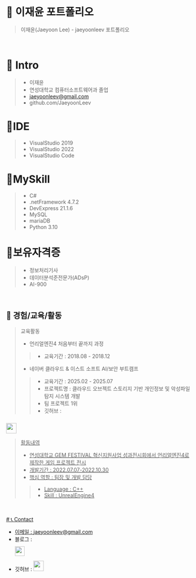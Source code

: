 # 📜 이재윤 포트폴리오

> 이재윤(Jaeyoon Lee) - jaeyoonleev 포트폴리오

<br />

# 👋 Intro
>
> - 이재윤  
> - 연성대학교 컴퓨터소프트웨어과 졸업
> - jaeyoonleev@gmail.com
> - github.com/JaeyoonLeev


# 📝IDE
> - VisualStudio 2019
> - VisualStudio 2022
> - VisualStudio Code

# 📝MySkill
> - C#
> - .netFramework 4.7.2
> - DevExpress 21.1.6
> - MySQL
> - mariaDB
> - Python 3.10

# 📝보유자격증
> - 정보처리기사
> - 데이터분석준전문가(ADsP)
> - AI-900

<br />

## 🛫 경험/교육/활동
> 교육활동
> - 언리얼엔진4 처음부터 끝까지 과정 
>> - 교육기간 : 2018.08 - 2018.12
>   
> - 네이버 클라우드 & 이스트 소프트 AI/보안 부트캠프
>> - 교육기간 : 2025.02 - 2025.07
>> - 프로젝트명 : 클라우드 오브젝트 스토리지 기반 개인정보 및 악성파일 탐지 시스템 개발
>> - 팀 프로젝트 1위
>> - 깃허브 : <a href="https://github.com/nochulban/">
  <img src="https://user-images.githubusercontent.com/68724828/185908612-22f4d219-78a7-4de7-bb02-deecaa63bffa.png" height="28px" style="margin-top: 10px" />



> 활동내역
> - 연성대학교 GEM FESTIVAL 혁신지원사업 성과전시회에서 언리얼엔진4로 제작한 게임 프로젝트 전시 
> - 개발기간 : 2022.07.07-2022.10.30
> - 핵심 역할 : 팀장 및 개발 담당
>
>> 
>> - Language : C++  
>> - Skill : UnrealEngine4
>> 
>>   


<br />




<br />
# 📞 Contact

- 이메일 : jaeyoonleev@gmail.com
- 블로그 :  
  <img src="https://user-images.githubusercontent.com/68724828/185885678-8f619bfa-1160-4bb4-a026-f758a4014f82.png" height="26px" style="margin-top: 10px" />
  </a>
- 깃허브 : <a href="https://github.com/jaeyoonleev">
  <img src="https://user-images.githubusercontent.com/68724828/185908612-22f4d219-78a7-4de7-bb02-deecaa63bffa.png" height="28px" style="margin-top: 10px" />
  </a>
